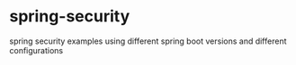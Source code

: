 # spring-security
spring security examples using different spring boot versions and different configurations
